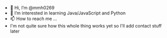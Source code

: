 - 👋 Hi, I’m @mmh0269
- 👀 I’m interested in learning Java/JavaScript and Python
- 📫 How to reach me ...
- I'm not quite sure how this whole thing works yet so I'll add contact stuff later

<!---
mmh0269/mmh0269 is a ✨ special ✨ repository because its `README.md` (this file) appears on your GitHub profile.
You can click the Preview link to take a look at your changes.
--->
